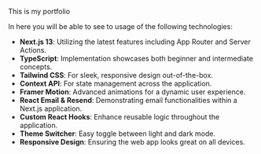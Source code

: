 This is my portfolio

In here you will be able to see to usage of the following technologies:

- **Next.js 13**: Utilizing the latest features including App Router and Server Actions.
- **TypeScript**: Implementation showcases both beginner and intermediate concepts.
- **Tailwind CSS**: For sleek, responsive design out-of-the-box.
- **Context API**: For state management across the application.
- **Framer Motion**: Advanced animations for a dynamic user experience.
- **React Email & Resend**: Demonstrating email functionalities within a Next.js application.
- **Custom React Hooks**: Enhance reusable logic throughout the application.
- **Theme Switcher**: Easy toggle between light and dark mode.
- **Responsive Design**: Ensuring the web app looks great on all devices.
